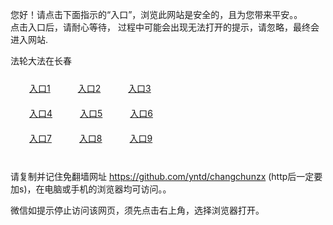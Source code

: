 您好！请点击下面指示的“入口”，浏览此网站是安全的，且为您带来平安。。 <br/>
点击入口后，请耐心等待， 过程中可能会出现无法打开的提示，请忽略，最终会进入网站. </br>

法轮大法在长春<br/>
<div style="padding:10px"><a style="margin:20px" target="_blank" href="https://dhuatoh2ice5w.cloudfront.net/2Qpsp?niihyfnl" id="ccLink1" rel="nofollow">入口1</a> <a target="_blank" style="margin:20px" href="https://d1i83tfvh7xl9t.cloudfront.net/2Qpsp?bjrwfqrz" id="ccLink2" rel="nofollow">入口2</a> <a style="margin:20px" target="_blank" href="https://d2a2vs8ndkpc4y.cloudfront.net/2Qpsp?abofmc" id="ccLink3" rel="nofollow">入口3</a></div>

<div style="padding:10px" ><a style="margin:20px" target="_blank" href="https://dhuatoh2ice5w.cloudfront.net/2Qpsp?niihyfnl" id="ccLink4" rel="nofollow">入口4</a> <a style="margin:20px" href="https://d1i83tfvh7xl9t.cloudfront.net/2Qpsp?bjrwfqrz" target="_blank" id="ccLink5" rel="nofollow">入口5</a> <a style="margin:20px" href="https://d2a2vs8ndkpc4y.cloudfront.net/2Qpsp?abofmc" target="_blank" id="ccLink6" rel="nofollow">入口6</a></div>

<div style="padding:10px"><a style="margin:20px" target="_blank" href="https://dhuatoh2ice5w.cloudfront.net/2Qpsp?niihyfnl" id="ccLink7" rel="nofollow">入口7</a> <a style="margin:20px" href="https://d1i83tfvh7xl9t.cloudfront.net/2Qpsp?bjrwfqrz" target="_blank" id="ccLink8" rel="nofollow">入口8</a> <a style="margin:20px" target="_blank" href="https://d2a2vs8ndkpc4y.cloudfront.net/2Qpsp?abofmc" id="ccLink9" rel="nofollow">入口9</a></div>

<br/>



请复制并记住免翻墙网址 https://github.com/yntd/changchunzx (http后一定要加s)，在电脑或手机的浏览器均可访问。。<br/>

微信如提示停止访问该网页，须先点击右上角，选择浏览器打开。
